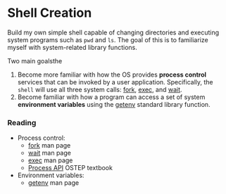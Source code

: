 # Shell Creation

Build my own simple shell capable of changing directories and executing system programs such as `pwd` and `ls`. The goal of this is to familiarize myself with system-related library functions. 

Two main goalsthe
1. Become more familiar with how the OS provides **process control** services that can be invoked by a user application. Specifically, the `shell` will use all three system calls: [fork](https://man7.org/linux/man-pages/man2/fork.2.html), [exec](https://man7.org/linux/man-pages/man3/exec.3.html), and [wait](https://man7.org/linux/man-pages/man2/wait.2.html).    
2. Become familiar with how a program can access a set of system **environment variables** using the [getenv](https://man7.org/linux/man-pages/man3/getenv.3.html) standard library function. 


### Reading
* Process control:
  * [fork](https://man7.org/linux/man-pages/man2/fork.2.html) man page
  * [wait](https://linux.die.net/man/2/waitpid) man page
  * [exec](https://man7.org/linux/man-pages/man3/exec.3.html) man page
  * [Process API](https://pages.cs.wisc.edu/~remzi/OSTEP/cpu-api.pdf) OSTEP textbook
* Environment variables:
	* [getenv](https://man7.org/linux/man-pages/man3/getenv.3.html) man page
